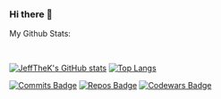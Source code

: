 ### Hi there 👋

My Github Stats: 

<br>

  [![JeffTheK's GitHub stats](https://github-readme-stats.vercel.app/api?username=JeffTheK&count_private=true&show_icons=true&theme=radical)](https://github.com/anuraghazra/github-readme-stats)
  [![Top Langs](https://github-readme-stats.vercel.app/api/top-langs/?username=JeffTheK&count_private=true&show_icons=true&theme=radical)](https://github.com/anuraghazra/github-readme-stats)

[![Commits Badge](https://badges.pufler.dev/commits/monthly/JeffTheK)](https://badges.pufler.dev)
[![Repos Badge](https://badges.pufler.dev/repos/JeffTheK)](https://badges.pufler.dev)
[![Codewars Badge](https://www.codewars.com/users/JeffTheK/badges/large)](https://https://www.codewars.com/users/JeffTheK/)
